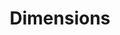 ---
layout: default
bigquery: https://console.cloud.google.com/bigquery?p=covid-19-dimensions-ai&page=table&d=data&t=publications
contributors: Digital Science, https://www.digital-science.com/
cost: Free for personal, non-commercial use.
description: Dimensions contains more than 100 million publications, ranging from
  articles published in scholarly journals, books and book chapters, to preprints
  and conference proceedings. All publications are contextualized with linked data
  sets, funding, publications, patents, clinical trials, and policy documents. You
  can also view associated categories, funders, institutions, and researcher profiles.
documentation: https://docs.dimensions.ai/bigquery/index.html
last_edit: Wed, 06 Jul 2022 10:14:37 GMT
location: https://www.dimensions.ai/products/free/
maintained_by: Digital Science, https://www.digital-science.com/
schema_fields:
- family_id
- publisher
- research_orgs
- start_date
- granted_date
- expiration_date
- publication_year
- assignee_countries
- book_series_title
- authors
- journal_lists
- funding_eur
- category_uoa
- linkout
- associated_publication_doi
- current_assignee
- license
- links
- category_hrcs_rac
- repository_id
- issue
- funding_aud
- funding_details
- gender
- cpc
- funding_currency
- labels
- type
- conference
- doi
- established
- family_members_ids
- funding_amount
- funder_countries
- repository_url
- priority_date
- source_id
- original_assignee_orgs
- acknowledgements
- publication_ids
- start_year
- funding_nzd
- id
- embargo_date
- parent_id
- granted_year
- original_assignee
- investigators
- wikipedia_url
- external_ids
- research_org_state_codes
- associated_publication_arxiv_id
- grant_number
- resulting_publication_ids
- associated_publication_pmid
- eisbn
- category_rcdc
- year
- volume
- date_inserted
- category_icrp_cso
- end_year
- types
- research_org_state_names
- funder_org_state_codes
- email_address
- brief_title
- filing_date
- open_access_categories
- abstract
- research_org_city_names
- priority_year
- current_assignee_countries
- funding_chf
- reference_ids
- journal
- category_bra
- end_date
- altmetrics
- date_modified
- subtitles
- mesh_headings
- category_sdg
- publication_date
- organisation_details
- jurisdiction
- date
- acronym
- date_imported_gbq
- pmid
- legal_status
- funder_org
- date_online
- pages
- category_icrp_ct
- registry
- funding_usd
- open_access_categories_v2
- isbn
- foa_number
- researcher_ids
- category_for
- citation_string
- resulting_publication_doi
- inventor_names
- aliases
- expiration_year
- research_org_countries
- metrics
- associated_grant_ids
- supporting_grant_ids
- interventions
- funder_org_cities
- funder_orgs
- clinical_trial_ids
- repository_name
- citations
- original_title
- original_abstract
- funder_org_acronyms
- citations_count
- associated_publication_id
- acronyms
- category_hrcs_hc
- research_org_cities
- legal_events
- assignee_orgs
- date_print
- research_org_country_names
- address
- funding_jpy
- funding_cad
- conditions
- funding_gbp
- name
- concepts
- current_assignee_orgs
- editors
- language
- description
- status
- original_assignee_countries
- categories
- active_years
- funder_org_countries
- relationships
- category_hra
- pmcid
- application_number
- patent_ids
- phase
- created_date
- ipcr
- family_count
- arxiv_id
- funding_cny
- book_title
- filing_year
- title
- filing_status
- proceedings_title
- date_normal
- cited_by_ids
- mesh_terms
- kind
slug: /dimensions
tags:
- scholarly literature
- patents
- funding
- clinical trials
- academic profiles
terms_of_use: 'Use of both the Dimensions COVID-19 dataset and full Dimensions dataset
  are subject to the Dimensions Terms of use: https://www.dimensions.ai/policies-terms-legal '
title: Dimensions
uuid: dcff88bd-fe6b-4fdb-8159-809bf9d7bc1c
---